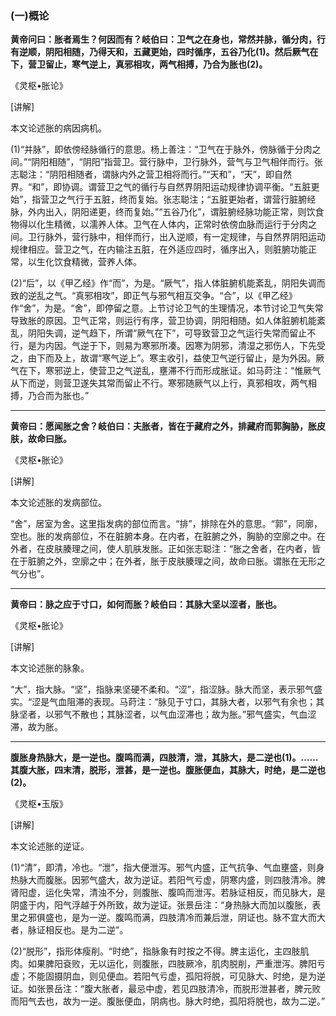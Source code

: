 ### (一)概论

**黄帝问曰：胀者焉生？何因而有？岐伯曰：卫气之在身也，常然并脉，循分肉，行有逆顺，阴阳相随，乃得天和，五藏更始，四时循序，五谷乃化(1)。然后厥气在下，营卫留止，寒气逆上，真邪相攻，两气相搏，乃合为胀也(2)。**

​《灵枢•胀论》

[讲解]

本文论述胀的病因病机。

(1)“并脉”，即依傍经脉循行的意思。杨上善注：“卫气在于脉外，傍脉循于分肉之间。”“阴阳相随”，“阴阳”指营卫。营行脉中，卫行脉外，营气与卫气相伴而行。张志聪注：“阴阳相随者，谓脉内外之营卫相将而行。”“天和”，“天”，即自然界。“和”，即协调。谓营卫之气的循行与自然界阴阳运动规律协调平衡。“五脏更始”，指营卫之气行于五脏，终而复始。张志聪注；“五脏更始者，谓营行脏腑经脉，外内出入，阴阳递更，终而复始。”“五谷乃化”，谓脏腑经脉功能正常，则饮食物得以化生精微，以濡养人体。卫气在人体内，正常时依傍血脉而运行于分肉之间。卫行脉外，营行脉中，相伴而行，出入逆顺，有一定规律，与自然界阴阳运动规律相应。营卫之气，在内输注五脏，在外适应四时，循序出入，则脏腑功能正常，以生化饮食精微，营养人体。

(2)“后”，以《甲乙经》作“而”，为是。“厥气”，指人体脏腑机能紊乱，阴阳失调而致的逆乱之气。“真邪相攻”，即正气与邪气相互交争。“合”，以《甲乙经》作“舍”，为是。“舍”，即停留之意。上节讨论卫气的生理情况，本节讨论卫气失常导致胀的原因。卫气正常，则运行有序，营卫协调，阴阳相随。如人体脏腑机能紊乱，阴阳失调，逆气趋下，所谓“厥气在下”，可导致营卫之气运行失常而留止不行，是为内因。气逆于下，则易为寒邪所凑。因寒为阴邪，清湿之邪伤人，下先受之，由下而及上，故谓“寒气逆上”。寒主收引，益使卫气逆行留止，是为外因。厥气在下，寒邪逆上，使营卫之气逆乱，壅滞不行而形成胀证。如马莳注：“惟厥气从下而逆，则营卫遂失其常而留止不行。寒邪随厥气以上行，真邪相攻，两气相搏，乃合而为胀也。”

* * *

**黄帝曰：愿闻胀之舍？岐伯曰：夫胀者，皆在于藏府之外，排藏府而郭胸胁，胀皮肤，故命曰胀。**

​《灵枢•胀论》

[讲解]

本文论述胀的发病部位。

“舍”，居室为舍。这里指发病的部位而言。“排”，排除在外的意思。“郭”，同廓，空也。胀的发病部位，不在脏腑本身。在内者，在脏腑之外，胸胁的空廓之中。在外者，在皮肤腠理之间，使人肌肤发胀。正如张志聪注：“胀之舍者，在内者，皆在于脏腑之外，空廓之中；在外者，胀于皮肤腠理之间，故命曰胀。谓胀在无形之气分也”。

* * *

**黄帝曰：脉之应于寸口，如何而胀？岐伯曰：其脉大坚以涩者，胀也。**

​《灵枢•胀论》

[讲解]

本文论述胀的脉象。

“大”，指大脉。“坚”，指脉来坚硬不柔和。“涩”，指涩脉。脉大而坚，表示邪气盛实。“涩是气血阻滞的表现。马莳注：“脉见于寸口，其脉大者，以邪气有余也；其脉坚者，以邪气不散也；其脉涩者，以气血涩滞也；故为胀。”邪气盛实，气血涩滞，故为胀。

* * *

**腹胀身热脉大，是一逆也。腹鸣而满，四肢清，泄，其脉大，是二逆也(1)。……其腹大胀，四末清，脱形，泄甚，是一逆也。腹胀便血，其脉大，时绝，是二逆也(2)。**

​《灵枢•玉版》

[讲解]

本文论述胀的逆证。

(1)“清”，即清，冷也。“泄”，指大便泄泻。邪气内盛，正气抗争、气血壅盛，则身热脉大而腹胀。因邪气盛大，故为逆证。若阳气亏虚，阴寒内盛，则四肢清冷。脾肾阳虚，运化失常，清浊不分，则腹胀、腹鸣而泄泻。若脉证相反，而见脉大，是阴盛于内，阳气浮越于外所致，故为逆证。张景岳注：“身热脉大而加以腹胀，表里之邪俱盛也，是为一逆。腹鸣而满，四肢清冷而兼后泄，阴证也。脉不宜大而大者，脉证相反也。是为二逆”。

(2)“脱形”，指形体瘦削。“时绝”，指脉象有时按之不得。脾主运化，主四肢肌肉。如果脾阳袞败，无以运化，则腹胀，四肢厥冷，肌肉脱削，严重泄泻。脾阳亏虚；不能固摄阴血，则见便血。若阳气亏虚，孤阳将脱，可见脉大、时绝，是为逆证。如张景岳注：“腹大胀者，最忌中虚，若见四肢清冷，而脱形泄甚者，脾元败而阳气去也，故为一逆。腹胀便血，阴病也。脉大时绝，孤阳将脱也，故为二逆。”

